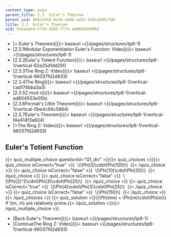```yaml
---
content_type: page
parent_title: 2.3  Euler's Theorem
parent_uid: 8083cb55-8a36-eb8d-ad32-920ceb95cfdb
title: 2.3  Euler's Theorem
uid: b3eaedc0-5726-d265-7774-a6869a5d99b2
---
```


*   [\< Euler's Theorem]({{< baseurl >}}/pages/structures/tp6-1)
*   [2.3.1Modular Exponentiation Euler's Function: Video]({{< baseurl >}}/pages/structures/tp6-1)
*   [2.3.2Euler's Totient Function]({{< baseurl >}}/pages/structures/tp6-1/vertical-62a25d1dd25f)
*   [2.3.3The Ring Z: Video]({{< baseurl >}}/pages/structures/tp6-1/vertical-96037fd2d933)
*   [2.3.4The Ring]({{< baseurl >}}/pages/structures/tp6-1/vertical-cad174bba3a3)
*   [2.3.5Z mod n]({{< baseurl >}}/pages/structures/tp6-1/vertical-ad604933e05b)
*   [2.3.6Fermat's Little Theorem]({{< baseurl >}}/pages/structures/tp6-1/vertical-0be4c94c5864)
*   [2.3.7Euler's Theorem]({{< baseurl >}}/pages/structures/tp6-1/vertical-f4e414f3a824)
*   [\>The Ring Z: Video]({{< baseurl >}}/pages/structures/tp6-1/vertical-96037fd2d933)

Euler's Totient Function
------------------------

  
{{< quiz_multiple_choice questionId="Q1_div" >}}{{< quiz_choices >}}{{< quiz_choice isCorrect="true" >}}&nbsp; \\(\\Phi(3)\\cdot\\Phi(100)\\) &nbsp;{{< /quiz_choice >}}
{{< quiz_choice isCorrect="false" >}}&nbsp; \\(\\Phi(10)\\cdot\\Phi(30)\\) &nbsp;{{< /quiz_choice >}}
{{< quiz_choice isCorrect="false" >}}&nbsp; \\(\\Phi(2)^2\\cdot\\Phi(3)\\cdot\\Phi(25)\\) &nbsp;{{< /quiz_choice >}}
{{< quiz_choice isCorrect="true" >}}&nbsp; \\(\\Phi(4)\\cdot\\Phi(3)\\cdot\\Phi(25)\\) &nbsp;{{< /quiz_choice >}}
{{< quiz_choice isCorrect="false" >}}&nbsp; \\(\\Phi(150)\\) &nbsp;{{< /quiz_choice >}}{{< /quiz_choices >}}
{{< quiz_solution >}}\\(\\Phi(mn) = \\Phi(m)\\cdot\\Phi(n)\\) if \\(m, n\\) are relatively prime.{{< /quiz_solution >}}{{< /quiz_multiple_choice >}}

*   [Back Euler's Theorem]({{< baseurl >}}/pages/structures/tp6-1)
*   [ContinueThe Ring Z: Video]({{< baseurl >}}/pages/structures/tp6-1/vertical-96037fd2d933)
